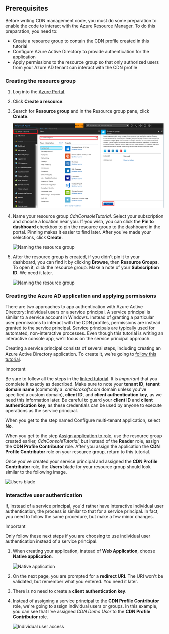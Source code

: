 ## Prerequisites
Before writing CDN management code, you must do some preparation to enable the code to interact with the Azure Resource Manager. To do this preparation, you need to:

* Create a resource group to contain the CDN profile created in this tutorial
* Configure Azure Active Directory to provide authentication for the application
* Apply permissions to the resource group so that only authorized users from your Azure AD tenant can interact with the CDN profile

### Creating the resource group
1. Log into the [Azure Portal](https://portal.azure.com).
2. Click **Create a resource**.
3. Search for **Resource group** and in the Resource group pane, click **Create**.

    ![Creating a new resource group](./media/cdn-app-dev-prep/cdn-new-rg-1-include.png)
3. Name your resource group *CdnConsoleTutorial*.  Select your subscription and choose a location near you.  If you wish, you can click the **Pin to dashboard** checkbox to pin the resource group to the dashboard in the portal.  Pinning makes it easier to find later.  After you've made your selections, click **Create**.

    ![Naming the resource group](./media/cdn-app-dev-prep/cdn-new-rg-2-include.png)
4. After the resource group is created, if you didn't pin it to your dashboard, you can find it by clicking **Browse**, then **Resource Groups**.  To open it, click the resource group.  Make a note of your **Subscription ID**. We need it later.

    ![Naming the resource group](./media/cdn-app-dev-prep/cdn-subscription-id-include.png)

### Creating the Azure AD application and applying permissions
There are two approaches to app authentication with Azure Active Directory: Individual users or a service principal. A service principal is similar to a service account in Windows.  Instead of granting a particular user permissions to interact with the CDN profiles, permissions are instead granted to the service principal.  Service principals are typically used for automated, non-interactive processes.  Even though this tutorial is writing an interactive console app, we'll focus on the service principal approach.

Creating a service principal consists of several steps, including creating an Azure Active Directory application.  To create it, we're going to [follow this tutorial](../articles/resource-group-create-service-principal-portal.md).

> [!IMPORTANT]
> Be sure to follow all the steps in the [linked tutorial](../articles/resource-group-create-service-principal-portal.md).  It is *important* that you complete it exactly as described.  Make sure to note your **tenant ID**, **tenant domain name** (commonly a *.onmicrosoft.com* domain unless you've specified a custom domain), **client ID**, and **client authentication key**, as we need this information later.  Be careful to guard your **client ID** and **client authentication key**, as these credentials can be used by anyone to execute operations as the service principal.
>
> When you get to the step named Configure multi-tenant application, select **No**.
>
> When you get to the step [Assign application to role](../articles/azure-resource-manager/resource-group-create-service-principal-portal.md#assign-application-to-role), use the resource group created earlier,  *CdnConsoleTutorial*, but instead of the **Reader** role, assign the **CDN Profile Contributor** role.  After you assign the application the **CDN Profile Contributor** role on your resource group, return to this tutorial. 
>
>

Once you've created your service principal and assigned the **CDN Profile Contributor** role, the **Users** blade for your resource group should look similar to the following image.

![Users blade](./media/cdn-app-dev-prep/cdn-service-principal-include.png)

### Interactive user authentication
If, instead of a service principal, you'd rather have interactive individual user authentication, the process is similar to that for a service principal.  In fact, you need to follow the same procedure, but make a few minor changes.

> [!IMPORTANT]
> Only follow these next steps if you are choosing to use individual user authentication instead of a service principal.
>
>

1. When creating your application, instead of **Web Application**, choose **Native application**.

    ![Native application](./media/cdn-app-dev-prep/cdn-native-application-include.png)
2. On the next page, you are prompted for a **redirect URI**.  The URI won't be validated, but remember what you entered. You need it later.
3. There is no need to create a **client authentication key**.
4. Instead of assigning a service principal to the **CDN Profile Contributor** role, we're going to assign individual users or groups.  In this example, you can see that I've assigned  *CDN Demo User* to the **CDN Profile Contributor** role.  

    ![Individual user access](./media/cdn-app-dev-prep/cdn-aad-user-include.png)

